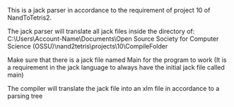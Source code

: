 This is a jack parser in accordance to the requirement of project 10 of NandToTetris2.

The jack parser will translate all jack files inside the directory of:  C:\Users\Account-Name\Documents\Open Source Society for Computer Science (OSSU)\nand2tetris\projects\10\CompileFolder

Make sure that there is a jack file named Main for the program to work (It is a requirement in the jack language
to always have the initial jack file called main)

The compiler will translate the jack file into an xlm file in accordance to a parsing tree